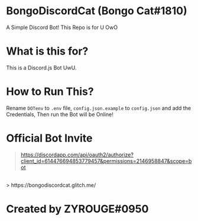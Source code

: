 # BongoDiscordCat (Bongo Cat#1810)
A Simple Discord Bot! This Repo is for U OwO

# What is this for?
This is a Discord.js Bot UwU.

# How to Run This?
Rename `DOTenv` to `.env` file, `config.json.example` to `config.json` and add the Credentials,
Then run the Bot will be Online!

# Official Bot Invite
 > https://discordapp.com/api/oauth2/authorize?client_id=614476694853779457&permissions=2146958847&scope=bot
 <br>
 > https://bongodiscordcat.glitch.me/
 
 # Created by **ZYROUGE#0950**
